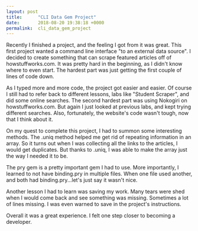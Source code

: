 ```yaml
---
layout: post
title:      "CLI Data Gem Project"
date:       2018-08-20 19:38:18 +0000
permalink:  cli_data_gem_project
---
```



Recently I finished a project, and the feeling I got from it was great. This first project wanted a command line interface "to an external data source". I decided to create something that can scrape featured articles off of howstuffworks.com. It was pretty hard in the beginning, as I didn't know where to even start. The hardest part was just getting the first couple of lines of code down.

As I typed more and more code, the project got easier and easier. Of course I still had to refer back to different lessons, labs like "Student Scraper", and did some online searches. The second hardest part was using Nokogiri on howstuffworks.com. But again I just looked at previous labs, and kept trying different searches. Also, fortunately, the website's code wasn't tough, now that I think about it.

On my quest to complete this project, I had to summon some interesting methods. The .uniq method helped me get rid of repeating information in an array. So it turns out when I was collecting all the links to the articles, I would get duplicates. But thanks to .uniq, I was able to make the array just the way I needed it to be.

The pry gem is a pretty important gem I had to use. More importantly, I learned to not have binding.pry in multiple files. When one file used another, and both had binding.pry...let's just say it wasn't nice.

Another lesson I had to learn was saving my work. Many tears were shed when I would come back and see something was missing. Sometimes a lot of lines missing. I was even warned to save in the project's instructions.

Overall it was a great experience. I felt one step closer to becoming a developer.
